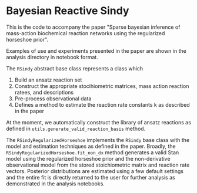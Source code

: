 # Bayesian Reactive Sindy

This is the code to accompany the paper "Sparse bayesian inference of mass-action biochemical reaction networks using the regularized horseshoe prior".

Examples of use and experiments presented in the paper are shown in the analysis directory in notebook format.

The `RSindy` abstract base class represents a class which
1.  Build an ansatz reaction set
2.  Construct the appropriate stocihiometric matrices, mass action reaction ratees, and descriptions
3.  Pre-process observational data 
4.  Defines a method to estimate the reaction rate constants k as described in the paper

At the moment, we automatically construct the library of ansatz reactions as defined in `utils.generate_valid_reaction_basis` method.

The `RSindyRegularizedHorseshoe` implements the `RSindy` base class with the model and estimation techniques as defined in the paper.
Broadly, the `RSindyRegularizedHorseshoe.fit_non_dx` method generates a valid Stan model using the regularized horseshoe prior and the non-derivative observational model from the stored stoichiometric matrix and reaction rate vectors.  Posterior distributions are estimated using a few default settings and the entire fit is directly returned to the user for further analysis as demonstrated in the analysis notebooks.

